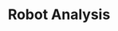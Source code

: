 ---
layout: page
title: Robot Analysis
description: "Robot Engineering.<br> Motoman MPL800 Robot Analysis"
img: assets/img/motoman_cropped.png
redirect: https://github.com/xkhainguyen/MPL800-robotics
importance: 4
category: class
---